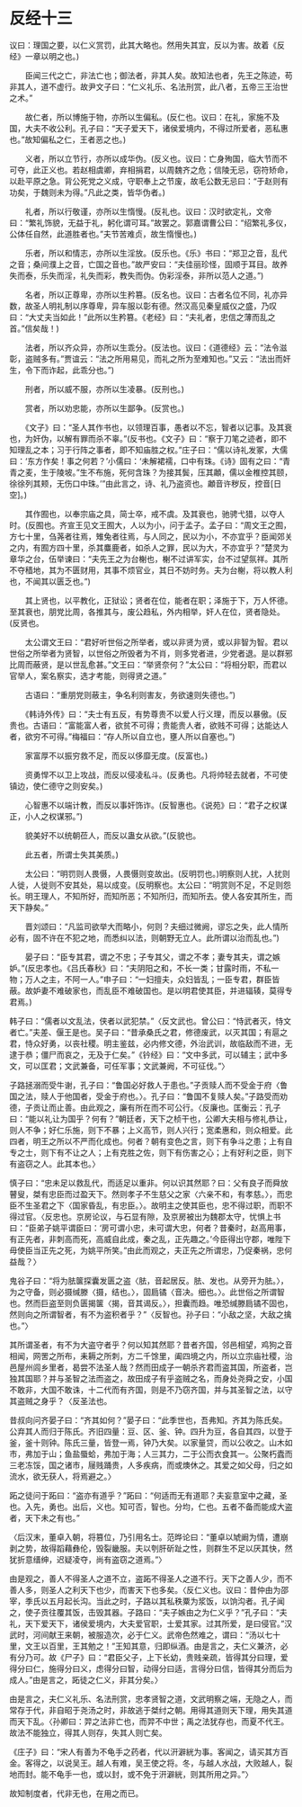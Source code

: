 # 反经十三

议曰：理国之要，以仁义赏罚，此其大略也。然用失其宜，反以为害。故着《反经》一章以明之也。)

　　臣闻三代之亡，非法亡也；御法者，非其人矣。故知法也者，先王之陈迹，苟非其人，道不虚行。故尹文子曰：“仁义礼乐、名法刑赏，此八者，五帝三王治世之术。”

　　故仁者，所以博施于物，亦所以生偏私。(反仁也。议曰：在礼，家施不及国，大夫不收公利。孔子曰：“天子爱天下，诸侯爱境内，不得过所爱者，恶私惠也。”故知偏私之仁，王者恶之也。)

　　义者，所以立节行，亦所以成华伪。(反义也。议曰：亡身殉国，临大节而不可夺，此正义也。若赵相虞卿，弃相捐君，以周魏齐之危；信陵无忌，窃符矫命，以赴平原之急。背公死党之义成，守职奉上之节废，故毛公数无忌曰：“于赵则有功矣，于魏则未为得。”凡此之类，皆华伪者。)

　　礼者，所以行敬谨，亦所以生惰慢。(反礼也。议曰：汉时欲定礼，文帝曰：“繁礼饰貌，无益于礼，躬化谓可耳。”故罢之。郭嘉谓曹公曰：“绍繁礼多仪，公体任自然，此道胜者也。”夫节苦难贞，故生惰慢也。)

　　乐者，所以和情志，亦所以生淫放。(反乐也。《乐》书曰：“郑卫之音，乱代之音；桑间濮上之音，亡国之音也。”故严安曰：“夫佳丽珍怪，固顺于耳目。故养失而泰，乐失而淫，礼失而彩，教失而伪。伪彩淫泰，非所以范人之道。”)

　　名者，所以正尊卑，亦所以生矜篡。(反名也。议曰：古者名位不同，礼亦异数，故圣人明礼制以序尊卑，异车服以彰有德。然汉高见秦皇威仪之盛，乃叹曰：“大丈夫当如此！”此所以生矜篡。《老经》曰：“夫礼者，忠信之薄而乱之首。”信矣哉！)

　　法者，所以齐众异，亦所以生乖分。(反法也。议曰：《道德经》云：“法令滋彰，盗贼多有。”贾谊云：“法之所用易见，而礼之所为至难知也。”又云：“法出而奸生，令下而诈起，此乖分也。”)

　　刑者，所以威不服，亦所以生凌暴。(反刑也。)

　　赏者，所以劝忠能，亦所以生鄙争。(反赏也。)

　　《文子》曰：“圣人其作书也，以领理百事，愚者以不忘，智者以记事。及其衰也，为奸伪，以解有罪而杀不辜。”(反书也。《文子》曰：“察于刀笔之迹者，即不知理乱之本；习于行阵之事者，即不知庙胜之权。”庄子曰：“儒以诗礼发冢，大儒曰：‘东方作矣！事之何若？’小儒曰：‘未解裙襦，口中有珠。《诗》固有之曰：“青青之麦，生于陵坡。”生不布施，死何含珠？为接其鬓，压其顪，儒以金椎控其颐，徐徐列其颊，无伤口中珠。’”由此言之，诗、礼乃盗资也。顪音许秽反，控音[日空]。)

　　其作囿也，以奉宗庙之具，简士卒，戒不虞。及其衰也，驰骋弋猎，以夺人时。(反囿也。齐宣王见文王囿大，人以为小，问于孟子。孟子曰：“周文王之囿，方七十里，刍荛者往焉，雉兔者往焉，与人同之，民以为小，不亦宜乎？臣闻郊关之内，有囿方四十里，杀其麋鹿者，如杀人之罪，民以为大，不亦宜乎？”楚灵为章华之台，伍举谏曰：“夫先王之为台榭也，榭不过讲军实，台不过望氛祥。其所不夺穑地，其为不匮财用，其事不烦官业，其日不妨时务。夫为台榭，将以教人利也，不闻其以匮乏也。”)

　　其上贤也，以平教化，正狱讼；贤者在位，能者在职；泽施于下，万人怀德。至其衰也，朋党比周，各推其与，废公趋私，外内相举，奸人在位，贤者隐处。(反贤也。

　　太公谓文王曰：“君好听世俗之所举者，或以非贤为贤，或以非智为智。君以世俗之所举者为贤智，以世俗之所毁者为不肖，则多党者进，少党者退。是以群邪比周而蔽贤，是以世乱愈甚。”文王曰：“举贤奈何？”太公曰：“将相分职，而君以官举人，案名察实，选才考能，则得贤之道。”

　　古语曰：“重朋党则蔽主，争名利则害友，务欲速则失德也。”)

　　《韩诗外传》曰：“夫士有五反，有势尊贵不以爱人行义理，而反以暴傲。(反贵也。古语曰：“富能富人者，欲贫不可得；贵能贵人者，欲贱不可得；达能达人者，欲穷不可得。”梅福曰：“存人所以自立也，壅人所以自塞也。”)

　　家富厚不以振穷救不足，而反以侈靡无度。(反富也。)

　　资勇悍不以卫上攻战，而反以侵凌私斗。(反勇也。凡将帅轻去就者，不可使镇边，使仁德守之则安矣。)

　　心智惠不以端计教，而反以事奸饰诈。(反智惠也。《说苑》曰：“君子之权谋正，小人之权谋邪。”)

　　貌美好不以统朝莅人，而反以蛊女从欲。”(反貌也。

　　此五者，所谓士失其美质。)

　　太公曰：“明罚则人畏慑，人畏慑则变故出。(反明罚也。)明察则人扰，人扰则人徙，人徙则不安其处，易以成变。(反明察也。太公曰：“明赏则不足，不足则怨长。明王理人，不知所好，而知所恶；不知所归，而知所去。使人各安其所生，而天下静矣。”

　　晋刘颂曰：“凡监司欲举大而略小，何则？夫细过微阙，谬忘之失，此人情所必有，固不许在不犯之地，而悉纠以法，则朝野无立人。此所谓以治而乱也。”)

　　晏子曰：“臣专其君，谓之不忠；子专其父，谓之不孝；妻专其夫，谓之嫉妒。”(反忠孝也。《吕氏春秋》曰：“夫阴阳之和，不长一类；甘露时雨，不私一物；万人之主，不阿一人。”申子曰：“一妇擅夫，众妇皆乱；一臣专君，群臣皆蔽。故妒妻不难破家也，而乱臣不难破国也。是以明君使其臣，并进辐辏，莫得专君焉。)

韩子曰：“儒者以文乱法，侠者以武犯禁。”〈反文武也。曾公曰：“恃武者灭，恃文者亡。”夫差、偃王是也。吴子曰：“昔承桑氏之君，修德废武，以灭其国；有扈之君，恃众好勇，以丧社稷。明主鉴兹，必内修文德，外治武训，故临敌而不进，无逮于恭；僵尸而哀之，无及于仁矣。”《钤经》曰：“文中多武，可以辅主；武中多文，可以匡君；文武兼备，可任军事；文武兼阙，不可征伐。”〉

子路拯溺而受牛谢，孔子曰：“鲁国必好救人于患也。”子贡赎人而不受金于府〈鲁国之法，赎人于他国者，受金于府也。〉。孔子曰：“鲁国不复赎人矣。”子路受而劝德，子贡让而止善。由此观之，廉有所在而不可公行。〈反廉也。匡衡云：孔子曰：“能以礼让为国乎？何有？”朝廷者，天下之桢干也，公卿大夫相与修礼恭让，则人不争；好仁乐施，则下不暴；上义高节，则人兴行；宽柔惠和，则众相爱。此四者，明王之所以不严而化成也。何者？朝有变色之言，则下有争斗之患；上有自专之士，则下有不让之人；上有克胜之佐，则下有伤害之心；上有好利之臣，则下有盗窃之人。此其本也。〉

慎子曰：“忠未足以救乱代，而适足以重非。何以识其然耶？曰：父有良子而舜放瞽叟，桀有忠臣而过盈天下。然则孝子不生慈父之家〈六亲不和，有孝慈。〉，而忠臣不生圣君之下〈国家昏乱，有忠臣。〉。故明主之使其臣也，忠不得过职，而职不得过官。〈反忠也。京房论议，与石显有隙，及京房被出为魏郡太守，忧惧上书曰：“臣弟子姚平谓臣曰：‘房可谓小忠，未可谓大忠，何者？昔秦时，赵高用事，有正先者，非刺高而死，高威自此成，秦之乱，正先趣之。’今臣得出守郡，唯陛下毋使臣当正先之死，为姚平所笑。”由此而观之，夫正先之所谓忠，乃促秦祸，忠何益哉？〉

鬼谷子曰：“将为胠箧探囊发匮之盗〈胠，音起居反。胠、发也。从旁开为胠。〉，为之守备，则必摄缄滕〈摄，结也。〉，固扃𫔎〈音决。细也。〉。此世俗之所谓智也。然而巨盗至则负匮揭箧〈揭，音其谒反。〉，担囊而趋。唯恐缄滕扃𫔎不固也，然则向之所谓智者，有不为盗积者乎？”〈反智也。孙子曰：“小敌之坚，大敌之擒也。”〉

其所谓圣者，有不为大盗守者乎？何以知其然耶？昔者齐国，邻邑相望，鸡狗之音相闻，网罟之所布，耒耨之所刺，方二千馀里，阖四境之内，所以立宗庙社稷，治邑屋州闾乡里者，曷尝不法圣人哉？然而田成子一朝杀齐君而盗其国，所盗者，岂独其国耶？并与圣智之法而盗之，故田成子有乎盗贼之名，而身处尧舜之安，小国不敢非，大国不敢诛，十二代而有齐国，则是不乃窃齐国，并与其圣智之法，以守其盗贼之身乎？〈反圣法也。

昔叔向问齐晏子曰：“齐其如何？”晏子曰：“此季世也，吾弗知。齐其为陈氏矣。公弃其人而归于陈氏。齐旧四量：豆、区、釜、钟。四升为豆，各自其四，以登于釜，釜十则钟。陈氏三量，皆登一焉，钟乃大矣。以家量贷，而以公收之。山木如市，弗加于山；鱼盐蜃蛤，弗加于海；人三其力，二于公而衣食其一。公聚朽蠹而三老冻馁，国之诸市，屦贱踊贵，人多疾病，而或燠休之。其爱之如父母，归之如流水，欲无获人，将焉避之。〉

跖之徒问于跖曰：“盗亦有道乎？”跖曰：“何适而无有道耶？夫妄意室中之藏，圣也。入先，勇也。出后，义也。知可否，智也。分均，仁也。五者不备而能成大盗者，天下未之有也。”

〈后汉末，董卓入朝，将篡位，乃引用名士。范晔论曰：“董卓以虓阚为情，遭崩剥之势，故得蹈藉彝伦，毁裂畿服。夫以刳肝斫趾之性，则群生不足以厌其快，然犹折意缙绅，迟疑凌夺，尚有盗窃之道焉。”〉

由是观之，善人不得圣人之道不立，盗跖不得圣人之道不行。天下之善人少，而不善人多，则圣人之利天下也少，而害天下也多矣。〈反仁义也。议曰：昔仲由为邵宰，季氏以五月起长沟。当此之时，子路以其私秩粟为浆饭，以饷沟者。孔子闻之，使子贡往覆其饭，击毁其器。子路曰：“夫子嫉由之为仁义乎？”孔子曰：“夫礼，天下爱天下，诸侯爱境内，大夫爱官职，士爱其家。过其所爱，是曰侵官。”汉武时，河间献王来朝，被服造次，必于仁义。武帝色然难之，谓曰：“汤以七十里，文王以百里，王其勉之！”王知其意，归即纵酒。由是言之，夫仁义兼济，必有分乃可。故《尸子》曰：“君臣父子，上下长幼，贵贱亲疏，皆得其分曰理，爱得分曰仁，施得分曰义，虑得分曰智，动得分曰适，言得分曰信，皆得其分而后为成人。”由是言之，跖徒之仁义，非其分矣。〉

由是言之，夫仁义礼乐、名法刑赏，忠孝贤智之道，文武明察之端，无隐之人，而常存于代，非自昭于尧汤之时，非故逃于桀纣之朝。用得其道则天下理，用失其道而天下乱。〈孙卿曰：羿之法非亡也，而羿不中世；禹之法犹存也，而夏不代王。故法不能独立，得其人则存，失其人则亡矣。

《庄子》曰：“宋人有善为不龟手之药者，代以汧澼絖为事。客闻之，请买其方百金。客得之，以说吴王。越人有难，吴王使之将。冬，与越人水战，大败越人，裂地而封。能不龟手一也，或以封，或不免于汧澼絖，则其所用之异。”〉

故知制度者，代非无也，在用之而已。


